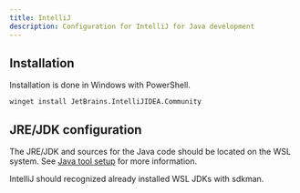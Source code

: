 ```yaml
---
title: IntelliJ
description: Configuration for IntelliJ for Java development
---
```


## Installation

Installation is done in Windows with PowerShell.

```poweshell
winget install JetBrains.IntelliJIDEA.Community
```

## JRE/JDK configuration

The JRE/JDK and sources for the Java code should be located on the WSL system. See [Java tool setup](/dev-setup/tools/java.md) for more information.

IntelliJ should recognized already installed WSL JDKs with sdkman.
